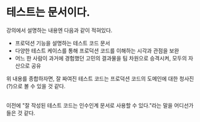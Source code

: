 # 테스트는 문서이다.
강의에서 설명하는 내용엔 다음과 같이 적혀있다.
* 프로덕션 기능을 설명하는 테스트 코드 문서
* 다양한 테스트 케이스를 통해 프로덕션 코드를 이해하는 시각과 관점을 보완
* 어느 한 사람이 과거에 경험했던 고민의 결과물을 팀 차원으로 승격시켜, 모두의 자산으로 공유

위 내용를 종합하자면, 잘 짜여진 테스트 코드는 프로덕션 코드의 도메인에 대한 청사진(?)으로 볼 수 있을 것 같다.</br></br>

이전에 "잘 작성된 테스트 코드는 인수인계 문서로 사용할 수 있다."라는 말을 어디선가 들은 것 같다.